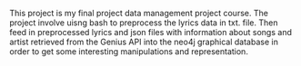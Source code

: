 This project is my final project data management project course.
The project involve uisng bash to preprocess the lyrics data in txt. file. Then feed in preprocessed 
lyrics and json files with information about songs and artist  retrieved from the Genius API
into the neo4j graphical database in order to get some interesting manipulations and representation.
